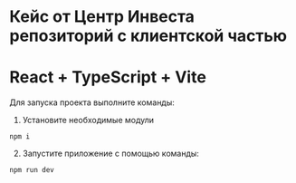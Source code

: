 # Кейс от Центр Инвеста репозиторий с клиентской частью
# React + TypeScript + Vite

Для запуска проекта выполните команды:
1. Установите необходимые модули
```
npm i
```

2. Запустите приложение с помощью команды:
```
npm run dev
```